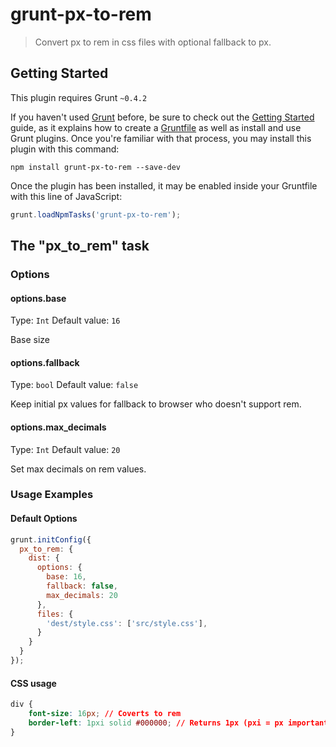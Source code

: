 # grunt-px-to-rem

> Convert px to rem in css files with optional fallback to px.

## Getting Started
This plugin requires Grunt `~0.4.2`

If you haven't used [Grunt](http://gruntjs.com/) before, be sure to check out the [Getting Started](http://gruntjs.com/getting-started) guide, as it explains how to create a [Gruntfile](http://gruntjs.com/sample-gruntfile) as well as install and use Grunt plugins. Once you're familiar with that process, you may install this plugin with this command:

```shell
npm install grunt-px-to-rem --save-dev
```

Once the plugin has been installed, it may be enabled inside your Gruntfile with this line of JavaScript:

```js
grunt.loadNpmTasks('grunt-px-to-rem');
```

## The "px_to_rem" task

### Options

#### options.base
Type: `Int`
Default value: `16`

Base size

#### options.fallback
Type: `bool`
Default value: `false`

Keep initial px values for fallback to browser who doesn't support rem.

#### options.max_decimals
Type: `Int`
Default value: `20`

Set max decimals on rem values.

### Usage Examples

#### Default Options

```js
grunt.initConfig({
  px_to_rem: {
    dist: {
      options: {
        base: 16,
        fallback: false,
        max_decimals: 20
      },
      files: {
        'dest/style.css': ['src/style.css'],
      }
    }
  }
});
```

#### CSS usage

```css
div {
	font-size: 16px; // Coverts to rem
	border-left: 1pxi solid #000000; // Returns 1px (pxi = px important)
}
```